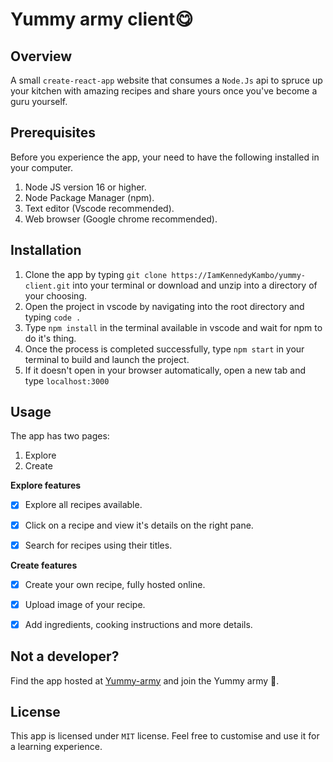 # Yummy army client😋

## Overview

A small `create-react-app` website that consumes a `Node.Js` api to spruce up your kitchen with amazing recipes and share yours once you've become a guru yourself.

## Prerequisites

Before you experience the app, your need to have the following installed in your computer.

1. Node JS version 16 or higher.
2. Node Package Manager (npm).
3. Text editor (Vscode recommended).
4. Web browser (Google chrome recommended).

## Installation

1. Clone the app by typing `git clone https://IamKennedyKambo/yummy-client.git` into your terminal or download and unzip into a directory of your choosing.
2. Open the project in vscode by navigating into the root directory and typing `code .`
3. Type `npm install` in the terminal available in vscode and wait for npm to do it's thing.
4. Once the process is completed successfully, type `npm start` in your terminal to build and launch the project.
5. If it doesn't open in your browser automatically, open a new tab and type `localhost:3000`

## Usage

The app has two pages:

1. Explore
2. Create

**Explore features**

- [x] Explore all recipes available.

- [x] Click on a recipe and view it's details on the right pane.

- [x] Search for recipes using their titles.

**Create features**

- [x] Create your own recipe, fully hosted online.

- [x] Upload image of your recipe.

- [x] Add ingredients, cooking instructions and more details.

## Not a developer?

Find the app hosted at [Yummy-army](https://yummy-army.netlify.app) and join the Yummy army 🥂.

## License

This app is licensed under `MIT` license. Feel free to customise and use it for a learning experience.
